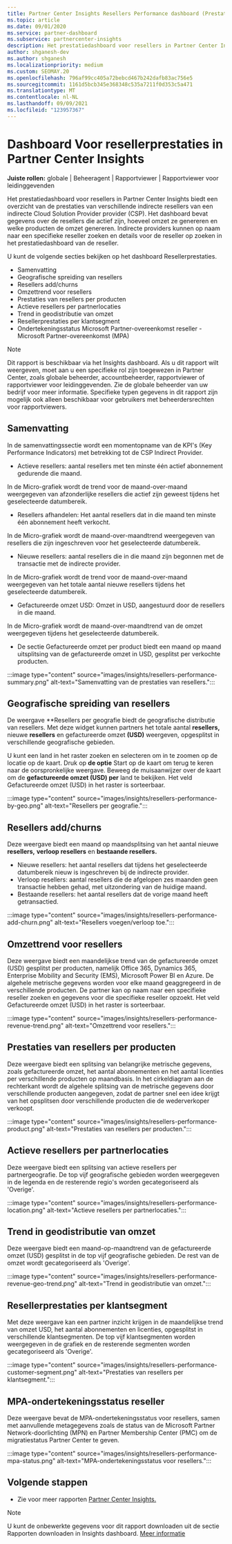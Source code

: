 ```yaml
---
title: Partner Center Insights Resellers Performance dashboard (Prestaties van resellers)
ms.topic: article
ms.date: 09/01/2020
ms.service: partner-dashboard
ms.subservice: partnercenter-insights
description: Het prestatiedashboard voor resellers in Partner Center Insights biedt een overzicht van de prestaties van verschillende indirecte resellers van een indirecte Cloud Solution Provider provider (CSP).
author: shganesh-dev
ms.author: shganesh
ms.localizationpriority: medium
ms.custom: SEOMAY.20
ms.openlocfilehash: 796af99cc405a72bebcd467b242dafb83ac756e5
ms.sourcegitcommit: 1161d5bcb345e368348c535a7211f0d353c5a471
ms.translationtype: MT
ms.contentlocale: nl-NL
ms.lasthandoff: 09/09/2021
ms.locfileid: "123957367"
---
```

# <a name="reseller-performance-dashboard-in-partner-center-insights"></a>Dashboard Voor resellerprestaties in Partner Center Insights

**Juiste rollen:** globale | Beheeragent | Rapportviewer | Rapportviewer voor leidinggevenden

Het prestatiedashboard voor resellers in Partner Center Insights biedt een overzicht van de prestaties van verschillende indirecte resellers van een indirecte Cloud Solution Provider provider (CSP). Het dashboard bevat gegevens over de resellers die actief zijn, hoeveel omzet ze genereren en welke producten de omzet genereren. Indirecte providers kunnen op naam naar een specifieke reseller zoeken en details voor de reseller op zoeken in het prestatiedashboard van de reseller.

U kunt de volgende secties bekijken op het dashboard Resellerprestaties.

- Samenvatting
- Geografische spreiding van resellers
- Resellers add/churns 
- Omzettrend voor resellers 
- Prestaties van resellers per producten
- Actieve resellers per partnerlocaties
- Trend in geodistributie van omzet
- Resellerprestaties per klantsegment
- Ondertekeningsstatus Microsoft Partner-overeenkomst reseller -Microsoft Partner-overeenkomst (MPA)

 > [!NOTE]
 > Dit rapport is beschikbaar via het Insights dashboard. Als u dit rapport wilt weergeven, moet aan u een specifieke rol zijn toegewezen in Partner Center, zoals globale beheerder, accountbeheerder, rapportviewer of rapportviewer voor leidinggevenden. Zie de globale beheerder van uw bedrijf voor meer informatie. Specifieke typen gegevens in dit rapport zijn mogelijk ook alleen beschikbaar voor gebruikers met beheerdersrechten voor rapportviewers.

## <a name="summary"></a>Samenvatting

In de samenvattingssectie wordt een momentopname van de KPI's (Key Performance Indicators) met betrekking tot de CSP Indirect Provider.

- Actieve resellers: aantal resellers met ten minste één actief abonnement gedurende die maand.

In de Micro-grafiek wordt de trend voor de maand-over-maand weergegeven van afzonderlijke resellers die actief zijn geweest tijdens het geselecteerde datumbereik.

- Resellers afhandelen: Het aantal resellers dat in die maand ten minste één abonnement heeft verkocht. 

In de Micro-grafiek wordt de maand-over-maandtrend weergegeven van resellers die zijn ingeschreven voor het geselecteerde datumbereik.

- Nieuwe resellers: aantal resellers die in die maand zijn begonnen met de transactie met de indirecte provider. 

In de Micro-grafiek wordt de trend voor de maand-over-maand weergegeven van het totale aantal nieuwe resellers tijdens het geselecteerde datumbereik.

- Gefactureerde omzet USD: Omzet in USD, aangestuurd door de resellers in die maand. 

In de Micro-grafiek wordt de maand-over-maandtrend van de omzet weergegeven tijdens het geselecteerde datumbereik.

- De sectie Gefactureerde omzet per product biedt een maand op maand uitsplitsing van de gefactureerde omzet in USD, gesplitst per verkochte producten. 

:::image type="content" source="images/insights/resellers-performance-summary.png" alt-text="Samenvatting van de prestaties van resellers.":::

## <a name="geographical-spread-of-resellers"></a>Geografische spreiding van resellers

De weergave **Resellers per geografie biedt de geografische distributie van resellers. Met deze widget kunnen partners het totale aantal **resellers,** nieuwe **resellers** en gefactureerde omzet **(USD)** weergeven, opgesplitst in verschillende geografische gebieden.

U kunt een land in het raster zoeken en selecteren om in te zoomen op de locatie op de kaart. Druk op **de optie** Start op de kaart om terug te keren naar de oorspronkelijke weergave. Beweeg de muisaanwijzer over de kaart om de **gefactureerde omzet (USD) per** land te bekijken. Het veld Gefactureerde omzet (USD) in het raster is sorteerbaar.

:::image type="content" source="images/insights/resellers-performance-by-geo.png" alt-text="Resellers per geografie.":::

## <a name="resellers-addchurns"></a>Resellers add/churns

Deze weergave biedt een maand op maandsplitsing van het aantal nieuwe **resellers,** **verloop resellers** en **bestaande resellers.** 

- Nieuwe resellers: het aantal resellers dat tijdens het geselecteerde datumbereik nieuw is ingeschreven bij de indirecte provider.
- Verloop resellers: aantal resellers die de afgelopen zes maanden geen transactie hebben gehad, met uitzondering van de huidige maand.
- Bestaande resellers: het aantal resellers dat de vorige maand heeft getransactied.

:::image type="content" source="images/insights/resellers-performance-add-churn.png" alt-text="Resellers voegen/verloop toe.":::

## <a name="resellers-revenue-trend"></a>Omzettrend voor resellers 

Deze weergave biedt een maandelijkse trend van de gefactureerde omzet (USD) gesplitst per producten, namelijk Office 365, Dynamics 365, Enterprise Mobility and Security (EMS), Microsoft Power BI en Azure. De algehele metrische gegevens worden voor elke maand geaggregeerd in de verschillende producten. De partner kan op naam naar een specifieke reseller zoeken en gegevens voor die specifieke reseller opzoekt. Het veld Gefactureerde omzet (USD) in het raster is sorteerbaar.

:::image type="content" source="images/insights/resellers-performance-revenue-trend.png" alt-text="Omzettrend voor resellers.":::

## <a name="reseller-performance-by-products"></a>Prestaties van resellers per producten

Deze weergave biedt een splitsing van belangrijke metrische gegevens, zoals gefactureerde omzet, het aantal abonnementen en het aantal licenties per verschillende producten op maandbasis. In het cirkeldiagram aan de rechterkant wordt de algehele splitsing van de metrische gegevens door verschillende producten aangegeven, zodat de partner snel een idee krijgt van het opsplitsen door verschillende producten die de wederverkoper verkoopt.

:::image type="content" source="images/insights/resellers-performance-product.png" alt-text="Prestaties van resellers per producten.":::

## <a name="active-resellers-by-partner-locations"></a>Actieve resellers per partnerlocaties

Deze weergave biedt een splitsing van actieve resellers per partnergeografie. De top vijf geografische gebieden worden weergegeven in de legenda en de resterende regio's worden gecategoriseerd als 'Overige'.

:::image type="content" source="images/insights/resellers-performance-location.png" alt-text="Actieve resellers per partnerlocaties.":::

## <a name="revenue-geo-distribution-trend"></a>Trend in geodistributie van omzet

Deze weergave biedt een maand-op-maandtrend van de gefactureerde omzet (USD) gesplitst in de top vijf geografische gebieden.  De rest van de omzet wordt gecategoriseerd als 'Overige'.

:::image type="content" source="images/insights/resellers-performance-revenue-geo-trend.png" alt-text="Trend in geodistributie van omzet.":::

## <a name="reseller-performance-by-customer-segment"></a>Resellerprestaties per klantsegment

Met deze weergave kan een partner inzicht krijgen in de maandelijkse trend van omzet USD, het aantal abonnementen en licenties, opgesplitst in verschillende klantsegmenten. De top vijf klantsegmenten worden weergegeven in de grafiek en de resterende segmenten worden gecategoriseerd als 'Overige'.

:::image type="content" source="images/insights/resellers-performance-customer-segment.png" alt-text="Prestaties van resellers per klantsegment.":::

## <a name="reseller-mpa-signing-status"></a>MPA-ondertekeningsstatus reseller

Deze weergave bevat de MPA-ondertekeningsstatus voor resellers, samen met aanvullende metagegevens zoals de status van de Microsoft Partner Network-doorlichting (MPN) en Partner Membership Center (PMC) om de migratiestatus Partner Center te geven.

:::image type="content" source="images/insights/resellers-performance-mpa-status.png" alt-text="MPA-ondertekeningsstatus voor resellers.":::

## <a name="next-steps"></a>Volgende stappen

- Zie voor meer rapporten [Partner Center Insights.](partner-center-insights.md)

>[!NOTE] 
> U kunt de onbewerkte gegevens voor dit rapport downloaden uit de sectie Rapporten downloaden in Insights dashboard. [Meer informatie](insights-download-reports.md) 
